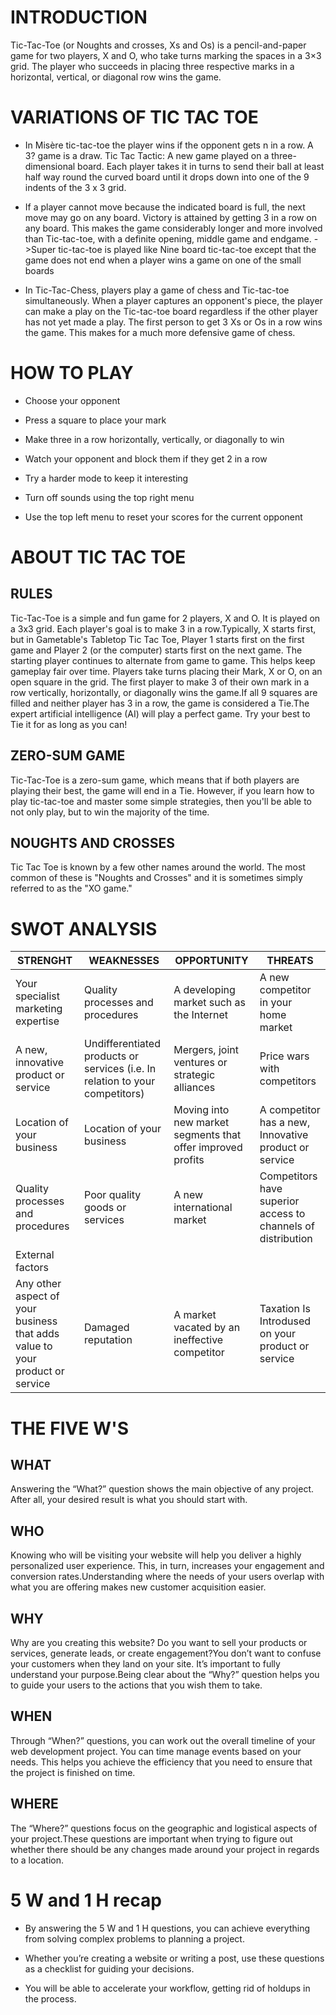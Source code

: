 #  __INTRODUCTION__

Tic-Tac-Toe (or Noughts and crosses, Xs and Os) is a pencil-and-paper game for two players, X and O, who take turns marking the spaces in a 3×3 grid. The player who succeeds in placing three respective marks in a horizontal, vertical, or diagonal row wins the game.


# __VARIATIONS OF TIC TAC TOE__

* In Misère tic-tac-toe the player wins if the opponent gets n in a row. A 3? game is a draw. Tic Tac Tactic: A new game played on a three-dimensional board. Each player takes it in turns to send their ball at least half way round the curved board until it drops down into one of the 9 indents of the 3 x 3 grid. 

* If a player cannot move because the indicated board is full, the next move may go on any board. Victory is attained by getting 3 in a row on any board. This makes the game considerably longer and more involved than Tic-tac-toe, with a definite opening, middle game and endgame. ->Super tic-tac-toe is played like Nine board tic-tac-toe except that the game does not end when a player wins a game on one of the small boards

* In Tic-Tac-Chess, players play a game of chess and Tic-tac-toe simultaneously. When a player captures an opponent's piece, the player can make a play on the Tic-tac-toe board regardless if the other player has not yet made a play. The first person to get 3 Xs or Os in a row wins the game. This makes for a much more defensive game of chess.

# __HOW TO PLAY__

* Choose your opponent

* Press a square to place your mark

* Make three in a row horizontally, vertically, or diagonally to win

* Watch your opponent and block them if they get 2 in a row

* Try a harder mode to keep it interesting

* Turn off sounds using the top right menu

* Use the top left menu to reset your scores for the current opponent

# __ABOUT TIC TAC TOE__
## RULES

Tic-Tac-Toe is a simple and fun game for 2 players, X and O. It is played on a 3x3 grid. Each player's goal is to make 3 in a row.Typically, X starts first, but in Gametable's Tabletop Tic Tac Toe, Player 1 starts first on the first game and Player 2 (or the computer) starts first on the next game. The starting player continues to alternate from game to game. This helps keep gameplay fair over time. Players take turns placing their Mark, X or O, on an open square in the grid. The first player to make 3 of their own mark in a row vertically, horizontally, or diagonally wins the game.If all 9 squares are filled and neither player has 3 in a row, the game is considered a Tie.The expert artificial intelligence (AI) will play a perfect game. Try your best to Tie it for as long as you can!

## ZERO-SUM GAME

Tic-Tac-Toe is a zero-sum game, which means that if both players are playing their best, the game will end in a Tie. However, if you learn how to play tic-tac-toe and master some simple strategies, then you'll be able to not only play, but to win the majority of the time.

## NOUGHTS AND CROSSES

Tic Tac Toe is known by a few other names around the world. The most common of these is "Noughts and Crosses" and it is sometimes simply referred to as the "XO game."

# SWOT ANALYSIS

| STRENGHT | WEAKNESSES | OPPORTUNITY | THREATS |
| -------- | ---------- | ----------- | ------- |
| Your specialist marketing expertise | Quality processes and procedures | A developing market such as the Internet| A new competitor in your home market|
| A new, innovative product or service |  Undifferentiated products or services (i.e. In relation to your competitors) | Mergers, joint ventures or strategic alliances | Price wars with competitors |
| Location of your business | Location of your business | Moving into new market segments that offer improved profits | A competitor has a new, Innovative product or service |
| Quality processes and procedures |  Poor quality goods or services | A new international market | Competitors have superior access to channels of distribution
External factors |
| Any other aspect of your business that adds value to your product or service | Damaged reputation | A market vacated by an ineffective competitor | Taxation Is Introdused on your product or service |

# THE FIVE W'S

## WHAT 

Answering the “What?” question shows the main objective of any project. After all, your desired result is what you should start with.

## WHO

Knowing who will be visiting your website will help you deliver a highly personalized user experience. This, in turn, increases your engagement and conversion rates.Understanding where the needs of your users overlap with what you are offering makes new customer acquisition easier.

## WHY

Why are you creating this website? Do you want to sell your products or services, generate leads, or create engagement?You don’t want to confuse your customers when they land on your site. It’s important to fully understand your purpose.Being clear about the “Why?” question helps you to guide your users to the actions that you wish them to take.

## WHEN

Through “When?” questions, you can work out the overall timeline of your web development project. You can time manage events based on your needs. This helps you achieve the efficiency that you need to ensure that the project is finished on time.

## WHERE

The “Where?” questions focus on the geographic and logistical aspects of your project.These questions are important when trying to figure out whether there should be any changes made around your project in regards to a location.

# 5 W and 1 H recap

* By answering the 5 W and 1 H questions, you can achieve everything from solving complex problems to planning a project.

* Whether you’re creating a website or writing a post, use these questions as a checklist for guiding your decisions.

* You will be able to accelerate your workflow, getting rid of holdups in the process.
